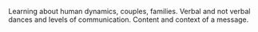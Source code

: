 Learning about human dynamics, couples, families. Verbal and not verbal dances and levels of communication. Content and context of a message.